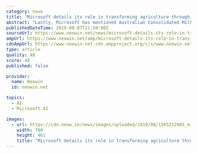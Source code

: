 ```yaml
---
category: news
title: "Microsoft details its role in transforming agriculture through AI"
abstract: "Lastly, Microsoft has mentioned Australian Consolidated Milk's (ACM) AI-based operations management system that aims to address the huge amount of food wastage. The system has been built upon the Dynamics 365 platform and Azure Cognitive Services which ..."
publishedDateTime: 2019-08-07T21:50:00Z
sourceUrl: https://www.neowin.net/news/microsoft-details-its-role-in-transforming-agriculture-through-ai
ampUrl: https://www.neowin.net/amp/microsoft-details-its-role-in-transforming-agriculture-through-ai/
cdnAmpUrl: https://www-neowin-net.cdn.ampproject.org/c/s/www.neowin.net/amp/microsoft-details-its-role-in-transforming-agriculture-through-ai/
type: article
quality: 48
score: 48
published: false

provider:
  name: Neowin
  id: neowin.net

topics:
  - AI
  - Microsoft AI

images:
  - url: https://cdn.neow.in/news/images/uploaded/2019/08/1565212905_microsoft_agriculture_1_story.jpg
    width: 760
    height: 461
    title: "Microsoft details its role in transforming agriculture through AI"
---
```

